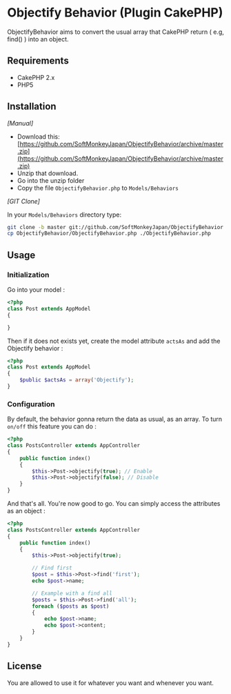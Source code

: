 # Objectify Behavior (Plugin CakePHP)

ObjectifyBehavior aims to convert the usual array that CakePHP return ( e.g, find() ) into an object.


## Requirements

* CakePHP 2.x
* PHP5

## Installation

_[Manual]_

* Download this: [https://github.com/SoftMonkeyJapan/ObjectifyBehavior/archive/master.zip](https://github.com/SoftMonkeyJapan/ObjectifyBehavior/archive/master.zip)
* Unzip that download.
* Go into the unzip folder
* Copy the file `ObjectifyBehavior.php` to `Models/Behaviors`

_[GIT Clone]_

In your `Models/Behaviors` directory type:

```bash
git clone -b master git://github.com/SoftMonkeyJapan/ObjectifyBehavior.git
cp ObjectifyBehavior/ObjectifyBehavior.php ./ObjectifyBehavior.php
```


## Usage

### Initialization

Go into your model :

```php
<?php
class Post extends AppModel
{

}
```

Then if it does not exists yet, create the model attribute `actsAs` and add the Objectify behavior :

```php
<?php
class Post extends AppModel
{
	$public $actsAs = array('Objectify');
}
```


### Configuration

By default, the behavior gonna return the data as usual, as an array. To turn `on/off` this feature you can do : 

```php
<?php
class PostsController extends AppController
{
	public function index()
	{
		$this->Post->objectify(true); // Enable
		$this->Post->objectify(false); // Disable
	}
}
```

And that's all. You're now good to go. You can simply access the attributes as an object : 

```php
<?php
class PostsController extends AppController
{
	public function index()
	{
		$this->Post->objectify(true);

		// Find first
		$post = $this->Post->find('first');
		echo $post->name;

		// Example with a find all
		$posts = $this->Post->find('all');
		foreach ($posts as $post)
		{
			echo $post->name;
			echo $post->content;
		}
	}
}
```


## License

You are allowed to use it for whatever you want and whenever you want.
